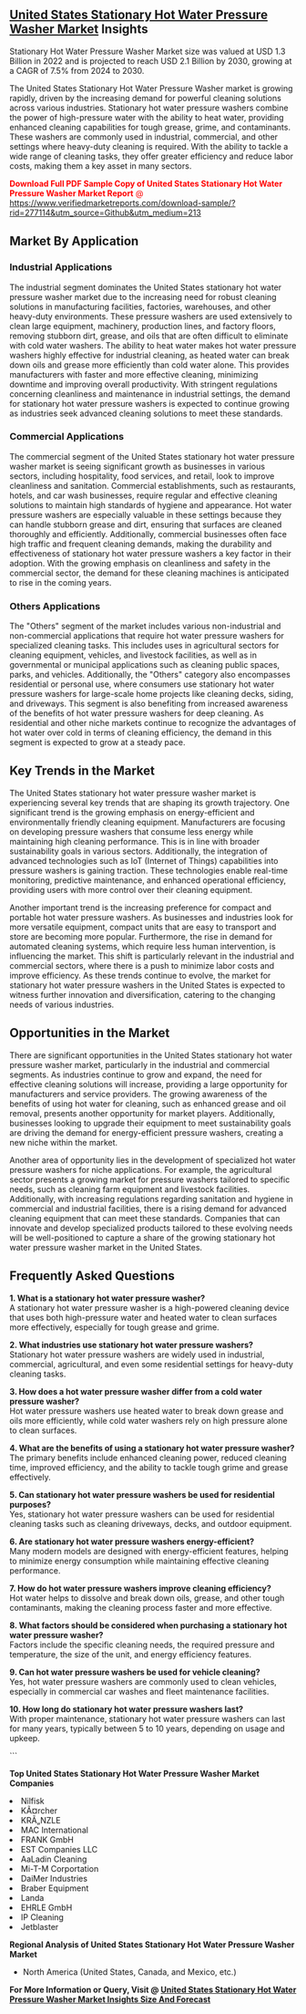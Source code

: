 <h2><a href="https://www.verifiedmarketreports.com/download-sample/?rid=277114&amp;utm_source=Github&amp;utm_medium=213" target="_blank">United States Stationary Hot Water Pressure Washer Market</a> Insights</h2><p>Stationary Hot Water Pressure Washer Market size was valued at USD 1.3 Billion in 2022 and is projected to reach USD 2.1 Billion by 2030, growing at a CAGR of 7.5% from 2024 to 2030.</p><p><p>The United States Stationary Hot Water Pressure Washer market is growing rapidly, driven by the increasing demand for powerful cleaning solutions across various industries. Stationary hot water pressure washers combine the power of high-pressure water with the ability to heat water, providing enhanced cleaning capabilities for tough grease, grime, and contaminants. These washers are commonly used in industrial, commercial, and other settings where heavy-duty cleaning is required. With the ability to tackle a wide range of cleaning tasks, they offer greater efficiency and reduce labor costs, making them a key asset in many sectors.</p><p><p><span class=""><span style="color: #ff0000;"><strong>Download Full PDF Sample Copy of United States Stationary Hot Water Pressure Washer Market Report</strong> @ </span><a href="https://www.verifiedmarketreports.com/download-sample/?rid=277114&amp;utm_source=Github&amp;utm_medium=213" target="_blank">https://www.verifiedmarketreports.com/download-sample/?rid=277114&amp;utm_source=Github&amp;utm_medium=213</a></span></p></p><h2>Market By Application</h2><h3>Industrial Applications</h3><p>The industrial segment dominates the United States stationary hot water pressure washer market due to the increasing need for robust cleaning solutions in manufacturing facilities, factories, warehouses, and other heavy-duty environments. These pressure washers are used extensively to clean large equipment, machinery, production lines, and factory floors, removing stubborn dirt, grease, and oils that are often difficult to eliminate with cold water washers. The ability to heat water makes hot water pressure washers highly effective for industrial cleaning, as heated water can break down oils and grease more efficiently than cold water alone. This provides manufacturers with faster and more effective cleaning, minimizing downtime and improving overall productivity. With stringent regulations concerning cleanliness and maintenance in industrial settings, the demand for stationary hot water pressure washers is expected to continue growing as industries seek advanced cleaning solutions to meet these standards.</p><h3>Commercial Applications</h3><p>The commercial segment of the United States stationary hot water pressure washer market is seeing significant growth as businesses in various sectors, including hospitality, food services, and retail, look to improve cleanliness and sanitation. Commercial establishments, such as restaurants, hotels, and car wash businesses, require regular and effective cleaning solutions to maintain high standards of hygiene and appearance. Hot water pressure washers are especially valuable in these settings because they can handle stubborn grease and dirt, ensuring that surfaces are cleaned thoroughly and efficiently. Additionally, commercial businesses often face high traffic and frequent cleaning demands, making the durability and effectiveness of stationary hot water pressure washers a key factor in their adoption. With the growing emphasis on cleanliness and safety in the commercial sector, the demand for these cleaning machines is anticipated to rise in the coming years.</p><h3>Others Applications</h3><p>The "Others" segment of the market includes various non-industrial and non-commercial applications that require hot water pressure washers for specialized cleaning tasks. This includes uses in agricultural sectors for cleaning equipment, vehicles, and livestock facilities, as well as in governmental or municipal applications such as cleaning public spaces, parks, and vehicles. Additionally, the "Others" category also encompasses residential or personal use, where consumers use stationary hot water pressure washers for large-scale home projects like cleaning decks, siding, and driveways. This segment is also benefiting from increased awareness of the benefits of hot water pressure washers for deep cleaning. As residential and other niche markets continue to recognize the advantages of hot water over cold in terms of cleaning efficiency, the demand in this segment is expected to grow at a steady pace.</p><h2>Key Trends in the Market</h2><p>The United States stationary hot water pressure washer market is experiencing several key trends that are shaping its growth trajectory. One significant trend is the growing emphasis on energy-efficient and environmentally friendly cleaning equipment. Manufacturers are focusing on developing pressure washers that consume less energy while maintaining high cleaning performance. This is in line with broader sustainability goals in various sectors. Additionally, the integration of advanced technologies such as IoT (Internet of Things) capabilities into pressure washers is gaining traction. These technologies enable real-time monitoring, predictive maintenance, and enhanced operational efficiency, providing users with more control over their cleaning equipment.</p><p>Another important trend is the increasing preference for compact and portable hot water pressure washers. As businesses and industries look for more versatile equipment, compact units that are easy to transport and store are becoming more popular. Furthermore, the rise in demand for automated cleaning systems, which require less human intervention, is influencing the market. This shift is particularly relevant in the industrial and commercial sectors, where there is a push to minimize labor costs and improve efficiency. As these trends continue to evolve, the market for stationary hot water pressure washers in the United States is expected to witness further innovation and diversification, catering to the changing needs of various industries.</p><h2>Opportunities in the Market</h2><p>There are significant opportunities in the United States stationary hot water pressure washer market, particularly in the industrial and commercial segments. As industries continue to grow and expand, the need for effective cleaning solutions will increase, providing a large opportunity for manufacturers and service providers. The growing awareness of the benefits of using hot water for cleaning, such as enhanced grease and oil removal, presents another opportunity for market players. Additionally, businesses looking to upgrade their equipment to meet sustainability goals are driving the demand for energy-efficient pressure washers, creating a new niche within the market.</p><p>Another area of opportunity lies in the development of specialized hot water pressure washers for niche applications. For example, the agricultural sector presents a growing market for pressure washers tailored to specific needs, such as cleaning farm equipment and livestock facilities. Additionally, with increasing regulations regarding sanitation and hygiene in commercial and industrial facilities, there is a rising demand for advanced cleaning equipment that can meet these standards. Companies that can innovate and develop specialized products tailored to these evolving needs will be well-positioned to capture a share of the growing stationary hot water pressure washer market in the United States.</p><h2>Frequently Asked Questions</h2><p><strong>1. What is a stationary hot water pressure washer?</strong><br> A stationary hot water pressure washer is a high-powered cleaning device that uses both high-pressure water and heated water to clean surfaces more effectively, especially for tough grease and grime.</p><p><strong>2. What industries use stationary hot water pressure washers?</strong><br> Stationary hot water pressure washers are widely used in industrial, commercial, agricultural, and even some residential settings for heavy-duty cleaning tasks.</p><p><strong>3. How does a hot water pressure washer differ from a cold water pressure washer?</strong><br> Hot water pressure washers use heated water to break down grease and oils more efficiently, while cold water washers rely on high pressure alone to clean surfaces.</p><p><strong>4. What are the benefits of using a stationary hot water pressure washer?</strong><br> The primary benefits include enhanced cleaning power, reduced cleaning time, improved efficiency, and the ability to tackle tough grime and grease effectively.</p><p><strong>5. Can stationary hot water pressure washers be used for residential purposes?</strong><br> Yes, stationary hot water pressure washers can be used for residential cleaning tasks such as cleaning driveways, decks, and outdoor equipment.</p><p><strong>6. Are stationary hot water pressure washers energy-efficient?</strong><br> Many modern models are designed with energy-efficient features, helping to minimize energy consumption while maintaining effective cleaning performance.</p><p><strong>7. How do hot water pressure washers improve cleaning efficiency?</strong><br> Hot water helps to dissolve and break down oils, grease, and other tough contaminants, making the cleaning process faster and more effective.</p><p><strong>8. What factors should be considered when purchasing a stationary hot water pressure washer?</strong><br> Factors include the specific cleaning needs, the required pressure and temperature, the size of the unit, and energy efficiency features.</p><p><strong>9. Can hot water pressure washers be used for vehicle cleaning?</strong><br> Yes, hot water pressure washers are commonly used to clean vehicles, especially in commercial car washes and fleet maintenance facilities.</p><p><strong>10. How long do stationary hot water pressure washers last?</strong><br> With proper maintenance, stationary hot water pressure washers can last for many years, typically between 5 to 10 years, depending on usage and upkeep.</p>```</p><p><strong>Top United States Stationary Hot Water Pressure Washer Market Companies</strong></p><div data-test-id=""><p><li>Nilfisk</li><li> KÃ¤rcher</li><li> KRÃ„NZLE</li><li> MAC International</li><li> FRANK GmbH</li><li> EST Companies LLC</li><li> AaLadin Cleaning</li><li> Mi-T-M Corportation</li><li> DaiMer Industries</li><li> Braber Equipment</li><li> Landa</li><li> EHRLE GmbH</li><li> IP Cleaning</li><li> Jetblaster</li></p><div><strong>Regional Analysis of&nbsp;United States Stationary Hot Water Pressure Washer Market</strong></div><ul><li dir="ltr"><p dir="ltr">North America&nbsp;(United States, Canada, and Mexico, etc.)</p></li></ul><p><strong>For More Information or Query, Visit @&nbsp;</strong><strong><a href="https://www.verifiedmarketreports.com/product/stationary-hot-water-pressure-washer-market/?utm_source=Github&amp;utm_medium=213" target="_blank">United States Stationary Hot Water Pressure Washer Market Insights Size And Forecast</a></strong></p></div>

